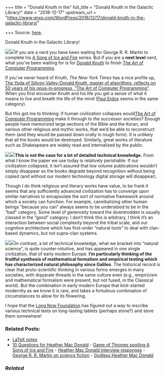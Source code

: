 +++
title = "Donald Knuth in the"
full_title = "Donald Knuth in the Galactic Library!"
date = "2018-12-17"
upstream_url = "https://www.gnxp.com/WordPress/2018/12/17/donald-knuth-in-the-galactic-library/"

+++
Source: [here](https://www.gnxp.com/WordPress/2018/12/17/donald-knuth-in-the-galactic-library/).

Donald Knuth in the Galactic Library!

[![](https://i0.wp.com/www.gnxp.com/WordPress/wp-content/uploads/2018/12/knuth.jpeg?resize=242%2C208&ssl=1)![](https://i0.wp.com/www.gnxp.com/WordPress/wp-content/uploads/2018/12/knuth.jpeg?resize=242%2C208&ssl=1)](https://www.amazon.com/exec/obidos/ASIN/0321751043/geneexpressio-20?imprToken=k5WOr907WQi4eK-RrMm9HQ&slotNum=0&imprToken=MlnEsfDq0ZISF3ucK8awZw&slotNum=0&imprToken=Q1mry5m2z173HEA7UGeZtg&slotNum=0&creativeASIN=0195149300&linkCode=w61&imprToken=rji8sv2CD1zc4Tl3VlqU5Q&slotNum=124)If you are a nerd you have been waiting for George R. R. Martin to complete his [A Song of Ice and Fire](https://www.amazon.com/exec/obidos/ASIN/B00957T6X6/geneexpressio-20?imprToken=k5WOr907WQi4eK-RrMm9HQ&slotNum=0&imprToken=MlnEsfDq0ZISF3ucK8awZw&slotNum=0&imprToken=Q1mry5m2z173HEA7UGeZtg&slotNum=0&creativeASIN=0195149300&linkCode=w61&imprToken=rji8sv2CD1zc4Tl3VlqU5Q&slotNum=124) series. But if you are a **next level** nerd, what you’ve been waiting for is for [Donald Knuth](https://en.wikipedia.org/wiki/Donald_Knuth) to finish [The Art of Computer Programming](https://www.amazon.com/exec/obidos/ASIN/0321751043/geneexpressio-20?imprToken=k5WOr907WQi4eK-RrMm9HQ&slotNum=0&imprToken=MlnEsfDq0ZISF3ucK8awZw&slotNum=0&imprToken=Q1mry5m2z173HEA7UGeZtg&slotNum=0&creativeASIN=0195149300&linkCode=w61&imprToken=rji8sv2CD1zc4Tl3VlqU5Q&slotNum=124).

If you’ve never heard of Knuth, *The New York Times* has a nice profile up, [The Yoda of Silicon Valley-Donald Knuth, master of algorithms, reflects on 50 years of his opus-in-progress, “The Art of Computer Programming”](https://www.nytimes.com/2018/12/17/science/donald-knuth-computers-algorithms-programming.html). When you first encounter Knuth and his life you get a sense of what it means to live and breath the life of the mind ([Paul Erdos](https://www.amazon.com/exec/obidos/ASIN/0786863625/geneexpressio-20?imprToken=k5WOr907WQi4eK-RrMm9HQ&slotNum=0&imprToken=MlnEsfDq0ZISF3ucK8awZw&slotNum=0&imprToken=Q1mry5m2z173HEA7UGeZtg&slotNum=0&creativeASIN=0195149300&linkCode=w61&imprToken=rji8sv2CD1zc4Tl3VlqU5Q&slotNum=124) seems in the same category).

But this got me to thinking: if human civilization collapses would[The Art of Computer Programming](https://www.amazon.com/exec/obidos/ASIN/0321751043/geneexpressio-20?imprToken=k5WOr907WQi4eK-RrMm9HQ&slotNum=0&imprToken=MlnEsfDq0ZISF3ucK8awZw&slotNum=0&imprToken=Q1mry5m2z173HEA7UGeZtg&slotNum=0&creativeASIN=0195149300&linkCode=w61&imprToken=rji8sv2CD1zc4Tl3VlqU5Q&slotNum=124) make it through to the successor societies? Enough people have memorized large sections of the Bible and the Koran, and various other religious and mythic works, that we’d be able to reconstruct them (and they would be passed down orally in rough form). It is unlikely that all the books would be destroyed. Similarly, great works of literature such as Shakespeare are widely read and internalized by the public.

**[![](https://i0.wp.com/www.gnxp.com/WordPress/wp-content/uploads/2018/12/principiamathematica.jpeg?resize=202%2C250&ssl=1)![](https://i0.wp.com/www.gnxp.com/WordPress/wp-content/uploads/2018/12/principiamathematica.jpeg?resize=202%2C250&ssl=1)](https://www.amazon.com/exec/obidos/ASIN/B017CXNRKC/geneexpressio-20?imprToken=fVZ0VJ0.jYbObp4vDMMXVg&slotNum=0&imprToken=MlnEsfDq0ZISF3ucK8awZw&slotNum=0&imprToken=Q1mry5m2z173HEA7UGeZtg&slotNum=0&creativeASIN=0195149300&linkCode=w61&imprToken=rji8sv2CD1zc4Tl3VlqU5Q&slotNum=124)This is not the case for a lot of detailed technical knowledge.** From what I know the paper we use today is relatively perishable. If our civilization collapsed, it isn’t assured that low volume publications wouldn’t simply disappear as the books degrade beyond recognition without being copied (and without our modern technology digital storage will disappear).

Though I do think religious and literary works have value, to be frank it seems that any sufficiently advanced civilization has to converge upon similar narratives to encapsulate the sort of normative framework around which a society can function. For example, cannibalizing other human beings “because you can” always seems to be understood to be in the “bad” category. Some level of generosity toward the downtrodden is usually classed in the “good” category. I don’t think this is arbitrary, I think it’s an interaction between social complexity beyond the tribal scale, and our cognitive architecture which has first-order “natural tools” to deal with clan-based dynamics, but not supra-clan systems.

[![](https://i0.wp.com/www.gnxp.com/WordPress/wp-content/uploads/2018/12/electri.jpeg?resize=178%2C283&ssl=1)![](https://i0.wp.com/www.gnxp.com/WordPress/wp-content/uploads/2018/12/electri.jpeg?resize=178%2C283&ssl=1)](https://www.amazon.com/exec/obidos/ASIN/B00A73M08U/geneexpressio-20?imprToken=211DzKJAkvvkWMjvSWIrDw&slotNum=5&imprToken=fVZ0VJ0.jYbObp4vDMMXVg&slotNum=0&imprToken=MlnEsfDq0ZISF3ucK8awZw&slotNum=0&imprToken=Q1mry5m2z173HEA7UGeZtg&slotNum=0&creativeASIN=0195149300&linkCode=w61&imprToken=rji8sv2CD1zc4Tl3VlqU5Q&slotNum=124)In contrast, a lot of technical knowledge, what we bracket into “natural science”, is quite counter-intuitive, and has appeared in one single civilization, that of early modern Europe. **I’m particularly thinking of the fruitful synthesis of mathematical formalism and empirical testing which has characterized natural philosophy since Galileo**. The historical record is clear that proto-scientific thinking in various forms emerges in many societies, with disparate threads in the same culture even (e.g., empiricism and mathematical formalism were present, but not fused, in the Classical world). But the combination in early modern Europe that kick-started modernity as we know it is rare, and takes a fortuitous combination of circumstances to allow for its flowering.

I hope that the [Long Now Foundation](https://en.wikipedia.org/wiki/Long_Now_Foundation#Rosetta_Project) has figured out a way to inscribe various technical texts on long-lasting tablets (perhaps stone?) and store them somewhere!

### Related Posts:

- [LaTeX notes](https://www.gnxp.com/WordPress/2017/04/23/latex-notes/)
- [10 Questions for Heather Mac
  Donald](https://www.gnxp.com/WordPress/2007/01/02/10-questions-for-heather-mac-donald/) - [Game of Thrones spoiling A Song of Ice and
  Fire](https://www.gnxp.com/WordPress/2016/10/24/game-of-thrones-spoiling-a-song-of-ice-and-fire/) - [Heather Mac Donald interview
  responses](https://www.gnxp.com/WordPress/2007/01/14/heather-mac-donald-interview-responses/) - [George R. R. Martin on science
  fiction](https://www.gnxp.com/WordPress/2008/11/22/george-r-r-martin-on-science-fiction/) - [Godless Heather Mac
  Donald](https://www.gnxp.com/WordPress/2006/08/10/godless-heather-mac-donald/)

### *Related*

[](https://www.addtoany.com/add_to/facebook?linkurl=https%3A%2F%2Fwww.gnxp.com%2FWordPress%2F2018%2F12%2F17%2Fdonald-knuth-in-the-galactic-library%2F&linkname=Donald%20Knuth%20in%20the%20Galactic%20Library%21 "Facebook")[](https://www.addtoany.com/add_to/twitter?linkurl=https%3A%2F%2Fwww.gnxp.com%2FWordPress%2F2018%2F12%2F17%2Fdonald-knuth-in-the-galactic-library%2F&linkname=Donald%20Knuth%20in%20the%20Galactic%20Library%21 "Twitter")[](https://www.addtoany.com/add_to/email?linkurl=https%3A%2F%2Fwww.gnxp.com%2FWordPress%2F2018%2F12%2F17%2Fdonald-knuth-in-the-galactic-library%2F&linkname=Donald%20Knuth%20in%20the%20Galactic%20Library%21 "Email")[](https://www.addtoany.com/share)
